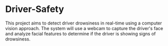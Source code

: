 # Driver-Safety
This project aims to detect driver drowsiness in real-time using a computer vision approach. The system will use a webcam to capture the driver's face and analyze facial features to determine if the driver is showing signs of drowsiness.
